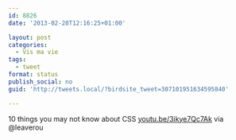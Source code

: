 ```yaml
---
id: 8826
date: '2013-02-28T12:16:25+01:00'

layout: post
categories:
  - Vis ma vie
tags:
  - tweet
format: status
publish_social: no
guid: 'http://tweets.local/?birdsite_tweet=307101951634595840'

---
```


10 things you may not know about CSS [youtu.be/3ikye7Qc7Ak](http://youtu.be/3ikye7Qc7Ak) via @leaverou